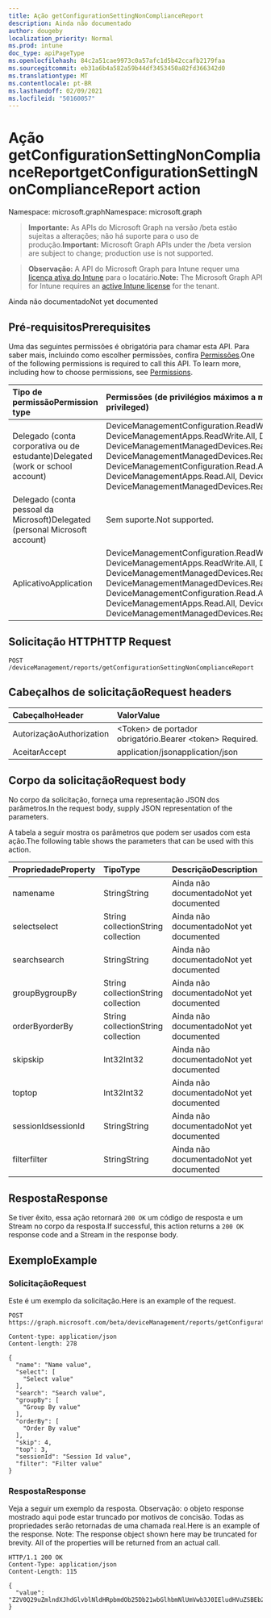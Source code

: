 ```yaml
---
title: Ação getConfigurationSettingNonComplianceReport
description: Ainda não documentado
author: dougeby
localization_priority: Normal
ms.prod: intune
doc_type: apiPageType
ms.openlocfilehash: 84c2a51cae9973c0a57afc1d5b42ccafb2179faa
ms.sourcegitcommit: eb31a6b4a582a59b44df3453450a82fd366342d0
ms.translationtype: MT
ms.contentlocale: pt-BR
ms.lasthandoff: 02/09/2021
ms.locfileid: "50160057"
---
```

# <a name="getconfigurationsettingnoncompliancereport-action"></a><span data-ttu-id="1bc75-103">Ação getConfigurationSettingNonComplianceReport</span><span class="sxs-lookup"><span data-stu-id="1bc75-103">getConfigurationSettingNonComplianceReport action</span></span>

<span data-ttu-id="1bc75-104">Namespace: microsoft.graph</span><span class="sxs-lookup"><span data-stu-id="1bc75-104">Namespace: microsoft.graph</span></span>

> <span data-ttu-id="1bc75-105">**Importante:** As APIs do Microsoft Graph na versão /beta estão sujeitas a alterações; não há suporte para o uso de produção.</span><span class="sxs-lookup"><span data-stu-id="1bc75-105">**Important:** Microsoft Graph APIs under the /beta version are subject to change; production use is not supported.</span></span>

> <span data-ttu-id="1bc75-106">**Observação:** A API do Microsoft Graph para Intune requer uma [licença ativa do Intune](https://go.microsoft.com/fwlink/?linkid=839381) para o locatário.</span><span class="sxs-lookup"><span data-stu-id="1bc75-106">**Note:** The Microsoft Graph API for Intune requires an [active Intune license](https://go.microsoft.com/fwlink/?linkid=839381) for the tenant.</span></span>

<span data-ttu-id="1bc75-107">Ainda não documentado</span><span class="sxs-lookup"><span data-stu-id="1bc75-107">Not yet documented</span></span>

## <a name="prerequisites"></a><span data-ttu-id="1bc75-108">Pré-requisitos</span><span class="sxs-lookup"><span data-stu-id="1bc75-108">Prerequisites</span></span>
<span data-ttu-id="1bc75-p101">Uma das seguintes permissões é obrigatória para chamar esta API. Para saber mais, incluindo como escolher permissões, confira [Permissões](/graph/permissions-reference).</span><span class="sxs-lookup"><span data-stu-id="1bc75-p101">One of the following permissions is required to call this API. To learn more, including how to choose permissions, see [Permissions](/graph/permissions-reference).</span></span>

|<span data-ttu-id="1bc75-111">Tipo de permissão</span><span class="sxs-lookup"><span data-stu-id="1bc75-111">Permission type</span></span>|<span data-ttu-id="1bc75-112">Permissões (de privilégios máximos a mínimos)</span><span class="sxs-lookup"><span data-stu-id="1bc75-112">Permissions (from most to least privileged)</span></span>|
|:---|:---|
|<span data-ttu-id="1bc75-113">Delegado (conta corporativa ou de estudante)</span><span class="sxs-lookup"><span data-stu-id="1bc75-113">Delegated (work or school account)</span></span>|<span data-ttu-id="1bc75-114">DeviceManagementConfiguration.ReadWrite.All, DeviceManagementConfiguration.Read.All, DeviceManagementApps.ReadWrite.All, DeviceManagementApps.Read.All, DeviceManagementManagedDevices.ReadWrite.All, DeviceManagementManagedDevices.Read.All</span><span class="sxs-lookup"><span data-stu-id="1bc75-114">DeviceManagementConfiguration.ReadWrite.All, DeviceManagementConfiguration.Read.All, DeviceManagementApps.ReadWrite.All, DeviceManagementApps.Read.All, DeviceManagementManagedDevices.ReadWrite.All, DeviceManagementManagedDevices.Read.All</span></span>|
|<span data-ttu-id="1bc75-115">Delegado (conta pessoal da Microsoft)</span><span class="sxs-lookup"><span data-stu-id="1bc75-115">Delegated (personal Microsoft account)</span></span>|<span data-ttu-id="1bc75-116">Sem suporte.</span><span class="sxs-lookup"><span data-stu-id="1bc75-116">Not supported.</span></span>|
|<span data-ttu-id="1bc75-117">Aplicativo</span><span class="sxs-lookup"><span data-stu-id="1bc75-117">Application</span></span>|<span data-ttu-id="1bc75-118">DeviceManagementConfiguration.ReadWrite.All, DeviceManagementConfiguration.Read.All, DeviceManagementApps.ReadWrite.All, DeviceManagementApps.Read.All, DeviceManagementManagedDevices.ReadWrite.All, DeviceManagementManagedDevices.Read.All</span><span class="sxs-lookup"><span data-stu-id="1bc75-118">DeviceManagementConfiguration.ReadWrite.All, DeviceManagementConfiguration.Read.All, DeviceManagementApps.ReadWrite.All, DeviceManagementApps.Read.All, DeviceManagementManagedDevices.ReadWrite.All, DeviceManagementManagedDevices.Read.All</span></span>|

## <a name="http-request"></a><span data-ttu-id="1bc75-119">Solicitação HTTP</span><span class="sxs-lookup"><span data-stu-id="1bc75-119">HTTP Request</span></span>
<!-- {
  "blockType": "ignored"
}
-->
``` http
POST /deviceManagement/reports/getConfigurationSettingNonComplianceReport
```

## <a name="request-headers"></a><span data-ttu-id="1bc75-120">Cabeçalhos de solicitação</span><span class="sxs-lookup"><span data-stu-id="1bc75-120">Request headers</span></span>
|<span data-ttu-id="1bc75-121">Cabeçalho</span><span class="sxs-lookup"><span data-stu-id="1bc75-121">Header</span></span>|<span data-ttu-id="1bc75-122">Valor</span><span class="sxs-lookup"><span data-stu-id="1bc75-122">Value</span></span>|
|:---|:---|
|<span data-ttu-id="1bc75-123">Autorização</span><span class="sxs-lookup"><span data-stu-id="1bc75-123">Authorization</span></span>|<span data-ttu-id="1bc75-124">&lt;Token&gt; de portador obrigatório.</span><span class="sxs-lookup"><span data-stu-id="1bc75-124">Bearer &lt;token&gt; Required.</span></span>|
|<span data-ttu-id="1bc75-125">Aceitar</span><span class="sxs-lookup"><span data-stu-id="1bc75-125">Accept</span></span>|<span data-ttu-id="1bc75-126">application/json</span><span class="sxs-lookup"><span data-stu-id="1bc75-126">application/json</span></span>|

## <a name="request-body"></a><span data-ttu-id="1bc75-127">Corpo da solicitação</span><span class="sxs-lookup"><span data-stu-id="1bc75-127">Request body</span></span>
<span data-ttu-id="1bc75-128">No corpo da solicitação, forneça uma representação JSON dos parâmetros.</span><span class="sxs-lookup"><span data-stu-id="1bc75-128">In the request body, supply JSON representation of the parameters.</span></span>

<span data-ttu-id="1bc75-129">A tabela a seguir mostra os parâmetros que podem ser usados com esta ação.</span><span class="sxs-lookup"><span data-stu-id="1bc75-129">The following table shows the parameters that can be used with this action.</span></span>

|<span data-ttu-id="1bc75-130">Propriedade</span><span class="sxs-lookup"><span data-stu-id="1bc75-130">Property</span></span>|<span data-ttu-id="1bc75-131">Tipo</span><span class="sxs-lookup"><span data-stu-id="1bc75-131">Type</span></span>|<span data-ttu-id="1bc75-132">Descrição</span><span class="sxs-lookup"><span data-stu-id="1bc75-132">Description</span></span>|
|:---|:---|:---|
|<span data-ttu-id="1bc75-133">name</span><span class="sxs-lookup"><span data-stu-id="1bc75-133">name</span></span>|<span data-ttu-id="1bc75-134">String</span><span class="sxs-lookup"><span data-stu-id="1bc75-134">String</span></span>|<span data-ttu-id="1bc75-135">Ainda não documentado</span><span class="sxs-lookup"><span data-stu-id="1bc75-135">Not yet documented</span></span>|
|<span data-ttu-id="1bc75-136">select</span><span class="sxs-lookup"><span data-stu-id="1bc75-136">select</span></span>|<span data-ttu-id="1bc75-137">String collection</span><span class="sxs-lookup"><span data-stu-id="1bc75-137">String collection</span></span>|<span data-ttu-id="1bc75-138">Ainda não documentado</span><span class="sxs-lookup"><span data-stu-id="1bc75-138">Not yet documented</span></span>|
|<span data-ttu-id="1bc75-139">search</span><span class="sxs-lookup"><span data-stu-id="1bc75-139">search</span></span>|<span data-ttu-id="1bc75-140">String</span><span class="sxs-lookup"><span data-stu-id="1bc75-140">String</span></span>|<span data-ttu-id="1bc75-141">Ainda não documentado</span><span class="sxs-lookup"><span data-stu-id="1bc75-141">Not yet documented</span></span>|
|<span data-ttu-id="1bc75-142">groupBy</span><span class="sxs-lookup"><span data-stu-id="1bc75-142">groupBy</span></span>|<span data-ttu-id="1bc75-143">String collection</span><span class="sxs-lookup"><span data-stu-id="1bc75-143">String collection</span></span>|<span data-ttu-id="1bc75-144">Ainda não documentado</span><span class="sxs-lookup"><span data-stu-id="1bc75-144">Not yet documented</span></span>|
|<span data-ttu-id="1bc75-145">orderBy</span><span class="sxs-lookup"><span data-stu-id="1bc75-145">orderBy</span></span>|<span data-ttu-id="1bc75-146">String collection</span><span class="sxs-lookup"><span data-stu-id="1bc75-146">String collection</span></span>|<span data-ttu-id="1bc75-147">Ainda não documentado</span><span class="sxs-lookup"><span data-stu-id="1bc75-147">Not yet documented</span></span>|
|<span data-ttu-id="1bc75-148">skip</span><span class="sxs-lookup"><span data-stu-id="1bc75-148">skip</span></span>|<span data-ttu-id="1bc75-149">Int32</span><span class="sxs-lookup"><span data-stu-id="1bc75-149">Int32</span></span>|<span data-ttu-id="1bc75-150">Ainda não documentado</span><span class="sxs-lookup"><span data-stu-id="1bc75-150">Not yet documented</span></span>|
|<span data-ttu-id="1bc75-151">top</span><span class="sxs-lookup"><span data-stu-id="1bc75-151">top</span></span>|<span data-ttu-id="1bc75-152">Int32</span><span class="sxs-lookup"><span data-stu-id="1bc75-152">Int32</span></span>|<span data-ttu-id="1bc75-153">Ainda não documentado</span><span class="sxs-lookup"><span data-stu-id="1bc75-153">Not yet documented</span></span>|
|<span data-ttu-id="1bc75-154">sessionId</span><span class="sxs-lookup"><span data-stu-id="1bc75-154">sessionId</span></span>|<span data-ttu-id="1bc75-155">String</span><span class="sxs-lookup"><span data-stu-id="1bc75-155">String</span></span>|<span data-ttu-id="1bc75-156">Ainda não documentado</span><span class="sxs-lookup"><span data-stu-id="1bc75-156">Not yet documented</span></span>|
|<span data-ttu-id="1bc75-157">filter</span><span class="sxs-lookup"><span data-stu-id="1bc75-157">filter</span></span>|<span data-ttu-id="1bc75-158">String</span><span class="sxs-lookup"><span data-stu-id="1bc75-158">String</span></span>|<span data-ttu-id="1bc75-159">Ainda não documentado</span><span class="sxs-lookup"><span data-stu-id="1bc75-159">Not yet documented</span></span>|



## <a name="response"></a><span data-ttu-id="1bc75-160">Resposta</span><span class="sxs-lookup"><span data-stu-id="1bc75-160">Response</span></span>
<span data-ttu-id="1bc75-161">Se tiver êxito, essa ação retornará `200 OK` um código de resposta e um Stream no corpo da resposta.</span><span class="sxs-lookup"><span data-stu-id="1bc75-161">If successful, this action returns a `200 OK` response code and a Stream in the response body.</span></span>

## <a name="example"></a><span data-ttu-id="1bc75-162">Exemplo</span><span class="sxs-lookup"><span data-stu-id="1bc75-162">Example</span></span>

### <a name="request"></a><span data-ttu-id="1bc75-163">Solicitação</span><span class="sxs-lookup"><span data-stu-id="1bc75-163">Request</span></span>
<span data-ttu-id="1bc75-164">Este é um exemplo da solicitação.</span><span class="sxs-lookup"><span data-stu-id="1bc75-164">Here is an example of the request.</span></span>
``` http
POST https://graph.microsoft.com/beta/deviceManagement/reports/getConfigurationSettingNonComplianceReport

Content-type: application/json
Content-length: 278

{
  "name": "Name value",
  "select": [
    "Select value"
  ],
  "search": "Search value",
  "groupBy": [
    "Group By value"
  ],
  "orderBy": [
    "Order By value"
  ],
  "skip": 4,
  "top": 3,
  "sessionId": "Session Id value",
  "filter": "Filter value"
}
```

### <a name="response"></a><span data-ttu-id="1bc75-165">Resposta</span><span class="sxs-lookup"><span data-stu-id="1bc75-165">Response</span></span>
<span data-ttu-id="1bc75-p102">Veja a seguir um exemplo da resposta. Observação: o objeto response mostrado aqui pode estar truncado por motivos de concisão. Todas as propriedades serão retornadas de uma chamada real.</span><span class="sxs-lookup"><span data-stu-id="1bc75-p102">Here is an example of the response. Note: The response object shown here may be truncated for brevity. All of the properties will be returned from an actual call.</span></span>
``` http
HTTP/1.1 200 OK
Content-Type: application/json
Content-Length: 115

{
  "value": "Z2V0Q29uZmlndXJhdGlvblNldHRpbmdOb25Db21wbGlhbmNlUmVwb3J0IEludHVuZSBEb2MgU2FtcGxlIDIxMDczMDYzMzQ="
}
```




